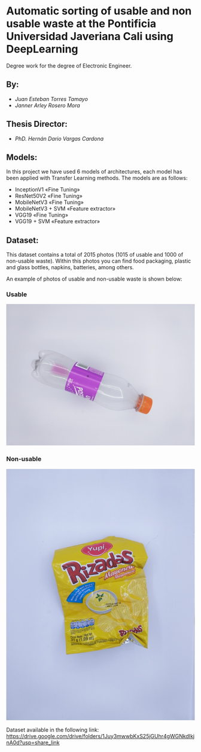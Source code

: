 # Automatic sorting of usable and non usable waste at the Pontificia Universidad Javeriana Cali using DeepLearning 
Degree work for the degree of Electronic Engineer.

## By: 
  - *Juan Esteban Torres Tamayo*
  - *Janner Arley Rosero Mora*
 
## Thesis Director:
  - *PhD. Hernán Dario Vargas Cardona*

## Models:
In this project we have used 6 models of architectures, each model has been applied with Transfer Learning methods. The models are as follows:

- InceptionV1 «Fine Tuning»
- ResNet50V2 «Fine Tuning»
- MobileNetV3 «Fine Tuning»
- MobileNetV3 + SVM «Feature extractor»
- VGG19 «Fine Tuning»
- VGG19 + SVM «Feature extractor»

## Dataset:
This dataset contains a total of 2015 photos (1015 of usable and 1000 of non-usable waste). Within this photos you can find food packaging, plastic and glass bottles, napkins, batteries, among others.

An example of photos of usable and non-usable waste is shown below:

### Usable
![Usable waste picture](51.jpg)

### Non-usable
![Non-usable waste picture](147.jpg)

Dataset available in the following link: https://drive.google.com/drive/folders/1Juy3mwwbKxS25jGUhr4gWGNkdIkjnA0d?usp=share_link
